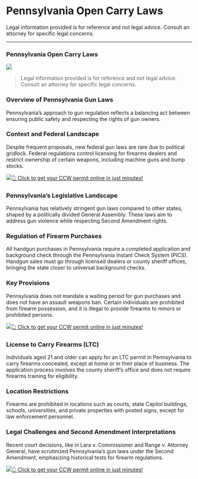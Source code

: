# Pennsylvania Open Carry Laws

Legal information provided is for reference and not legal advice. Consult an attorney for specific legal concerns. 

* * *

### Pennsylvania Open Carry Laws

![](https://cdn-images-1.medium.com/max/800/1*U_wu3AOx7HZGyChMdiluPQ.png)

> Legal information provided is for reference and not legal advice. Consult an attorney for specific legal concerns.

### Overview of Pennsylvania Gun Laws

Pennsylvania’s approach to gun regulation reflects a balancing act between ensuring public safety and respecting the rights of gun owners.

### Context and Federal Landscape

Despite frequent proposals, new federal gun laws are rare due to political gridlock. Federal regulations control licensing for firearms dealers and restrict ownership of certain weapons, including machine guns and bump stocks.

[![](https://cdn-images-1.medium.com/max/1200/1*aCmvRhaa5Xjz4zDZxHzAjg.png)](https://serp.ly/ccw)[👆 Click to get your CCW permit online in just minutes!](https://serp.ly/ccw)

### Pennsylvania’s Legislative Landscape

Pennsylvania has relatively stringent gun laws compared to other states, shaped by a politically divided General Assembly. These laws aim to address gun violence while respecting Second Amendment rights.

### Regulation of Firearm Purchases

All handgun purchases in Pennsylvania require a completed application and background check through the Pennsylvania Instant Check System (PICS). Handgun sales must go through licensed dealers or county sheriff offices, bringing the state closer to universal background checks.

### Key Provisions

Pennsylvania does not mandate a waiting period for gun purchases and does not have an assault weapons ban. Certain individuals are prohibited from firearm possession, and it is illegal to provide firearms to minors or prohibited persons.

[![](https://cdn-images-1.medium.com/max/1200/1*TMCVgNoKp2NAtvLSAMkaJg.png)](https://serp.ly/ccw)[👆 Click to get your CCW permit online in just minutes!](https://serp.ly/ccw)

### License to Carry Firearms (LTC)

Individuals aged 21 and older can apply for an LTC permit in Pennsylvania to carry firearms concealed, except at home or in their place of business. The application process involves the county sheriff’s office and does not require firearms training for eligibility.

### Location Restrictions

Firearms are prohibited in locations such as courts, state Capitol buildings, schools, universities, and private properties with posted signs, except for law enforcement personnel.

### Legal Challenges and Second Amendment Interpretations

Recent court decisions, like in Lara v. Commissioner and Range v. Attorney General, have scrutinized Pennsylvania’s gun laws under the Second Amendment, emphasizing historical tests for firearm regulations.

[![](https://cdn-images-1.medium.com/max/1200/1*UmVcdbz7GlGdNVJMx2tkag.png)](https://serp.ly/ccw)[👆 Click to get your CCW permit online in just minutes!](https://serp.ly/ccw)

